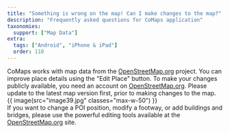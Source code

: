 ```yaml
---
title: "Something is wrong on the map! Can I make changes to the map?"
description: "Frequently asked questions for CoMaps application"
taxonomies:
  support: ["Map Data"]
extra:
  tags: ["Android", "iPhone & iPad"]
  order: 110
---
```


CoMaps works with map data from the [OpenStreetMap.org](https://osm.org) project. You can improve place details using the "Edit Place" button. To make your changes publicly available, you need an account on [OpenStreetMap.org](https://osm.org). Please update to the latest map version first, prior to making changes to the map.  
{{ image(src="image39.jpg" classes="max-w-50") }}  
If you want to change a POI position, modify a footway, or add buildings and bridges, please use the powerful editing tools available at the [OpenStreetMap.org](https://osm.org) site.
